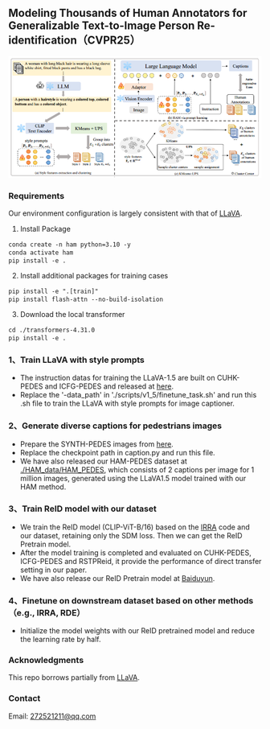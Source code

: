## Modeling Thousands of Human Annotators for Generalizable Text-to-Image Person Re-identification（CVPR25）

<!-- ### Introduction
This is the Pytorch implementation for M<sup>3</sup>L. -->

![](figures/framework.png)

### Requirements

Our environment configuration is largely consistent with that of [LLaVA](https://github.com/haotian-liu/LLaVA).
1. Install Package
```Shell
conda create -n ham python=3.10 -y
conda activate ham
pip install -e .
```

2. Install additional packages for training cases
```
pip install -e ".[train]"
pip install flash-attn --no-build-isolation
```

3. Download the local transformer
```
cd ./transformers-4.31.0
pip install -e .
```

### 1、Train LLaVA with style prompts
- The instruction datas for training the LLaVA-1.5 are built on CUHK-PEDES and ICFG-PEDES and released at [here](https://pan.baidu.com/s/1y5v1aGyOp3ytCmfy0Q8Lfw?pwd=4y71).
- Replace the '-data_path' in './scripts/v1_5/finetune_task.sh' and run this .sh file to train the LLaVA with style prompts for image captioner.

### 2、Generate diverse captions for pedestrians images
- Prepare the SYNTH-PEDES images from [here](https://github.com/Zplusdragon/PLIP).
- Replace the checkpoint path in caption.py and run this file.
- We have also released our HAM-PEDES dataset at [./HAM_data/HAM_PEDES](https://pan.baidu.com/s/1y5v1aGyOp3ytCmfy0Q8Lfw?pwd=4y71), which consists of 2 captions per image for 1 million images, generated using the LLaVA1.5 model trained with our HAM method.

### 3、Train ReID model with our dataset
- We train the ReID model (CLIP-ViT-B/16) based on the [IRRA](https://github.com/anosorae/IRRA) code and our dataset, retaining only the SDM loss. Then we can get the ReID Pretrain model.
- After the model training is completed and evaluated on CUHK-PEDES, ICFG-PEDES and RSTPReid, it provide the performance of direct transfer setting in our paper.
- We have also release our ReID Pretrain model at [Baiduyun](https://pan.baidu.com/s/19xKmnYNV-XwK9FNcjkQmLw?pwd=bo63).

### 4、Finetune on downstream dataset based on other methods（e.g., IRRA, RDE）
- Initialize the model weights with our ReID pretrained model and reduce the learning rate by half.

### Acknowledgments
This repo borrows partially from [LLaVA](https://github.com/haotian-liu/LLaVA).

### Contact
Email: 272521211@qq.com


